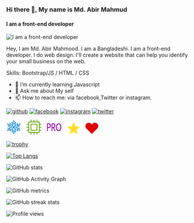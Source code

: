 ### Hi there 👋, My name is Md. Abir Mahmud
#### I am a front-end developer
![I am a front-end developer](https://pbs.twimg.com/profile_banners/1258903600283086849/1649309906/600x200)

Hey,
I am Md. Abir Mahmood. I am a Bangladeshi. I am a front-end developer. I do web design. I'll create a website that can help you identify your small business on the web.

Skills: Bootstrap/JS / HTML / CSS

- 🌱 I’m currently learning Javascript 
- 💬 Ask me about My self 
- 📫 How to reach me: via facebook,Twitter or instagram. 


[<img src='https://cdn.jsdelivr.net/npm/simple-icons@3.0.1/icons/github.svg' alt='github' height='40'>](https://github.com/abirm-09)  [<img src='https://cdn.jsdelivr.net/npm/simple-icons@3.0.1/icons/facebook.svg' alt='facebook' height='40'>](https://www.facebook.com/abirm09)  [<img src='https://cdn.jsdelivr.net/npm/simple-icons@3.0.1/icons/instagram.svg' alt='instagram' height='40'>](https://www.instagram.com/abirm_09/)  [<img src='https://cdn.jsdelivr.net/npm/simple-icons@3.0.1/icons/twitter.svg' alt='twitter' height='40'>](https://twitter.com/abirm_09)  

<a href='https://archiveprogram.github.com/'><img src='https://raw.githubusercontent.com/acervenky/animated-github-badges/master/assets/acbadge.gif' width='40' height='40'></a> <a href='https://docs.github.com/en/developers'><img src='https://raw.githubusercontent.com/acervenky/animated-github-badges/master/assets/devbadge.gif' width='40' height='40'></a> <a href='https://github.com/pricing'><img src='https://raw.githubusercontent.com/acervenky/animated-github-badges/master/assets/pro.gif' width='40' height='40'></a> <a href='https://stars.github.com/'><img src='https://raw.githubusercontent.com/acervenky/animated-github-badges/master/assets/starbadge.gif' width='35' height='35'></a> <a href='https://docs.github.com/en/github/supporting-the-open-source-community-with-github-sponsors'><img src='https://raw.githubusercontent.com/acervenky/animated-github-badges/master/assets/sponsorbadge.gif' width='35' height='35'></a> 

[![trophy](https://github-profile-trophy.vercel.app/?username=abirm-09)](https://github.com/ryo-ma/github-profile-trophy)

[![Top Langs](https://github-readme-stats.vercel.app/api/top-langs/?username=abirm-09)](https://github.com/anuraghazra/github-readme-stats)

![GitHub stats](https://github-readme-stats.vercel.app/api?username=abirm-09&show_icons=true&count_private=true)  

![GitHub Activity Graph](https://activity-graph.herokuapp.com/graph?username=abirm-09)  

![GitHub metrics](https://metrics.lecoq.io/abirm-09)  

![GitHub streak stats](https://github-readme-streak-stats.herokuapp.com/?user=abirm-09)  

![Profile views](https://gpvc.arturio.dev/abirm-09)  
